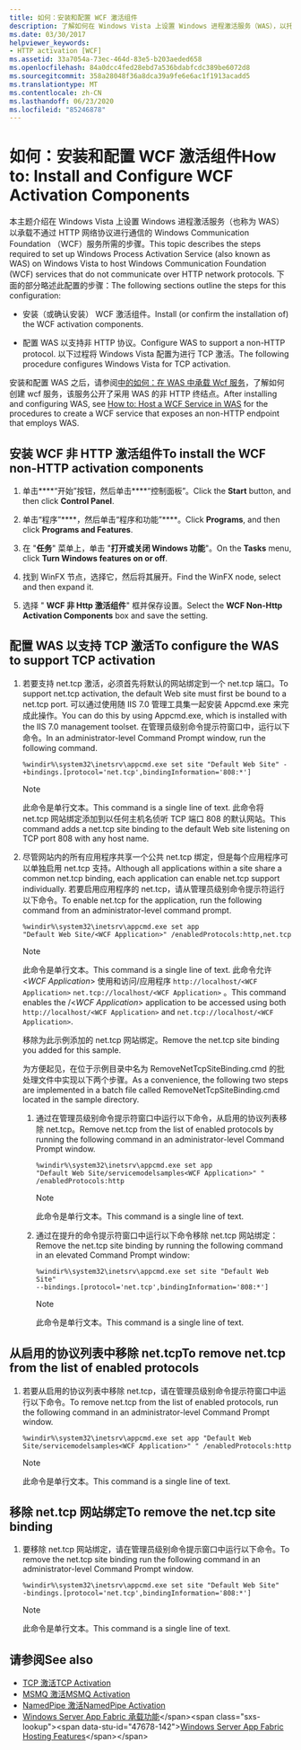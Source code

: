 ```yaml
---
title: 如何：安装和配置 WCF 激活组件
description: 了解如何在 Windows Vista 上设置 Windows 进程激活服务（WAS），以托管无法通过 HTTP 进行通信的 WCF 服务。
ms.date: 03/30/2017
helpviewer_keywords:
- HTTP activation [WCF]
ms.assetid: 33a7054a-73ec-464d-83e5-b203aeded658
ms.openlocfilehash: 84a0dcc4fed28ebd7a536bdabfcdc389be6072d8
ms.sourcegitcommit: 358a28048f36a8dca39a9fe6e6ac1f1913acadd5
ms.translationtype: MT
ms.contentlocale: zh-CN
ms.lasthandoff: 06/23/2020
ms.locfileid: "85246878"
---
```

# <a name="how-to-install-and-configure-wcf-activation-components"></a><span data-ttu-id="47678-103">如何：安装和配置 WCF 激活组件</span><span class="sxs-lookup"><span data-stu-id="47678-103">How to: Install and Configure WCF Activation Components</span></span>

<span data-ttu-id="47678-104">本主题介绍在 Windows Vista 上设置 Windows 进程激活服务（也称为 WAS）以承载不通过 HTTP 网络协议进行通信的 Windows Communication Foundation （WCF）服务所需的步骤。</span><span class="sxs-lookup"><span data-stu-id="47678-104">This topic describes the steps required to set up Windows Process Activation Service (also known as WAS) on Windows Vista to host Windows Communication Foundation (WCF) services that do not communicate over HTTP network protocols.</span></span> <span data-ttu-id="47678-105">下面的部分略述此配置的步骤：</span><span class="sxs-lookup"><span data-stu-id="47678-105">The following sections outline the steps for this configuration:</span></span>

- <span data-ttu-id="47678-106">安装（或确认安装） WCF 激活组件。</span><span class="sxs-lookup"><span data-stu-id="47678-106">Install (or confirm the installation of) the WCF activation components.</span></span>

- <span data-ttu-id="47678-107">配置 WAS 以支持非 HTTP 协议。</span><span class="sxs-lookup"><span data-stu-id="47678-107">Configure WAS to support a non-HTTP protocol.</span></span> <span data-ttu-id="47678-108">以下过程将 Windows Vista 配置为进行 TCP 激活。</span><span class="sxs-lookup"><span data-stu-id="47678-108">The following procedure configures Windows Vista for TCP activation.</span></span>

<span data-ttu-id="47678-109">安装和配置 WAS 之后，请参阅[中的如何：在 WAS 中承载 Wcf 服务](how-to-host-a-wcf-service-in-was.md)，了解如何创建 wcf 服务，该服务公开了采用 WAS 的非 HTTP 终结点。</span><span class="sxs-lookup"><span data-stu-id="47678-109">After installing and configuring WAS, see [How to: Host a WCF Service in WAS](how-to-host-a-wcf-service-in-was.md) for the procedures to create a WCF service that exposes an non-HTTP endpoint that employs WAS.</span></span>

## <a name="to-install-the-wcf-non-http-activation-components"></a><span data-ttu-id="47678-110">安装 WCF 非 HTTP 激活组件</span><span class="sxs-lookup"><span data-stu-id="47678-110">To install the WCF non-HTTP activation components</span></span>

1. <span data-ttu-id="47678-111">单击\*\*\*\*“开始”按钮，然后单击\*\*\*\*“控制面板”。</span><span class="sxs-lookup"><span data-stu-id="47678-111">Click the **Start** button, and then click **Control Panel**.</span></span>

2. <span data-ttu-id="47678-112">单击“程序”\*\*\*\*，然后单击“程序和功能”\*\*\*\*。</span><span class="sxs-lookup"><span data-stu-id="47678-112">Click **Programs**, and then click **Programs and Features**.</span></span>

3. <span data-ttu-id="47678-113">在 "**任务**" 菜单上，单击 "**打开或关闭 Windows 功能**"。</span><span class="sxs-lookup"><span data-stu-id="47678-113">On the **Tasks** menu, click **Turn Windows features on or off**.</span></span>

4. <span data-ttu-id="47678-114">找到 WinFX 节点，选择它，然后将其展开。</span><span class="sxs-lookup"><span data-stu-id="47678-114">Find the WinFX node, select and then expand it.</span></span>

5. <span data-ttu-id="47678-115">选择 " **WCF 非 Http 激活组件**" 框并保存设置。</span><span class="sxs-lookup"><span data-stu-id="47678-115">Select the **WCF Non-Http Activation Components** box and save the setting.</span></span>

## <a name="to-configure-the-was-to-support-tcp-activation"></a><span data-ttu-id="47678-116">配置 WAS 以支持 TCP 激活</span><span class="sxs-lookup"><span data-stu-id="47678-116">To configure the WAS to support TCP activation</span></span>

1. <span data-ttu-id="47678-117">若要支持 net.tcp 激活，必须首先将默认的网站绑定到一个 net.tcp 端口。</span><span class="sxs-lookup"><span data-stu-id="47678-117">To support net.tcp activation, the default Web site must first be bound to a net.tcp port.</span></span> <span data-ttu-id="47678-118">可以通过使用随 IIS 7.0 管理工具集一起安装 Appcmd.exe 来完成此操作。</span><span class="sxs-lookup"><span data-stu-id="47678-118">You can do this by using Appcmd.exe, which is installed with the IIS 7.0 management toolset.</span></span> <span data-ttu-id="47678-119">在管理员级别命令提示符窗口中，运行以下命令。</span><span class="sxs-lookup"><span data-stu-id="47678-119">In an administrator-level Command Prompt window, run the following command.</span></span>

    ```console
    %windir%\system32\inetsrv\appcmd.exe set site "Default Web Site" -+bindings.[protocol='net.tcp',bindingInformation='808:*']
    ```

    > [!NOTE]
    > <span data-ttu-id="47678-120">此命令是单行文本。</span><span class="sxs-lookup"><span data-stu-id="47678-120">This command is a single line of text.</span></span> <span data-ttu-id="47678-121">此命令将 net.tcp 网站绑定添加到以任何主机名侦听 TCP 端口 808 的默认网站。</span><span class="sxs-lookup"><span data-stu-id="47678-121">This command adds a net.tcp site binding to the default Web site listening on TCP port 808 with any host name.</span></span>

2. <span data-ttu-id="47678-122">尽管网站内的所有应用程序共享一个公共 net.tcp 绑定，但是每个应用程序可以单独启用 net.tcp 支持。</span><span class="sxs-lookup"><span data-stu-id="47678-122">Although all applications within a site share a common net.tcp binding, each application can enable net.tcp support individually.</span></span> <span data-ttu-id="47678-123">若要启用应用程序的 net.tcp，请从管理员级别命令提示符运行以下命令。</span><span class="sxs-lookup"><span data-stu-id="47678-123">To enable net.tcp for the application, run the following command from an administrator-level command prompt.</span></span>

    ```console
    %windir%\system32\inetsrv\appcmd.exe set app
    "Default Web Site/<WCF Application>" /enabledProtocols:http,net.tcp
    ```

    > [!NOTE]
    > <span data-ttu-id="47678-124">此命令是单行文本。</span><span class="sxs-lookup"><span data-stu-id="47678-124">This command is a single line of text.</span></span> <span data-ttu-id="47678-125">此命令允许 \<*WCF Application*> 使用和访问/应用程序 `http://localhost/<WCF Application>` `net.tcp://localhost/<WCF Application>` 。</span><span class="sxs-lookup"><span data-stu-id="47678-125">This command enables the /\<*WCF Application*> application to be accessed using both `http://localhost/<WCF Application>` and `net.tcp://localhost/<WCF Application>`.</span></span>

     <span data-ttu-id="47678-126">移除为此示例添加的 net.tcp 网站绑定。</span><span class="sxs-lookup"><span data-stu-id="47678-126">Remove the net.tcp site binding you added for this sample.</span></span>

     <span data-ttu-id="47678-127">为方便起见，在位于示例目录中名为 RemoveNetTcpSiteBinding.cmd 的批处理文件中实现以下两个步骤。</span><span class="sxs-lookup"><span data-stu-id="47678-127">As a convenience, the following two steps are implemented in a batch file called RemoveNetTcpSiteBinding.cmd located in the sample directory.</span></span>

    1. <span data-ttu-id="47678-128">通过在管理员级别命令提示符窗口中运行以下命令，从启用的协议列表移除 net.tcp。</span><span class="sxs-lookup"><span data-stu-id="47678-128">Remove net.tcp from the list of enabled protocols by running the following command in an administrator-level Command Prompt window.</span></span>

        ```console
        %windir%\system32\inetsrv\appcmd.exe set app
        "Default Web Site/servicemodelsamples<WCF Application>" " /enabledProtocols:http
        ```

        > [!NOTE]
        > <span data-ttu-id="47678-129">此命令是单行文本。</span><span class="sxs-lookup"><span data-stu-id="47678-129">This command is a single line of text.</span></span>

    2. <span data-ttu-id="47678-130">通过在提升的命令提示符窗口中运行以下命令移除 net.tcp 网站绑定：</span><span class="sxs-lookup"><span data-stu-id="47678-130">Remove the net.tcp site binding by running the following command in an elevated Command Prompt window:</span></span>

        ```console
        %windir%\system32\inetsrv\appcmd.exe set site "Default Web Site"
        --bindings.[protocol='net.tcp',bindingInformation='808:*']
        ```

        > [!NOTE]
        > <span data-ttu-id="47678-131">此命令是单行文本。</span><span class="sxs-lookup"><span data-stu-id="47678-131">This command is a single line of text.</span></span>

## <a name="to-remove-nettcp-from-the-list-of-enabled-protocols"></a><span data-ttu-id="47678-132">从启用的协议列表中移除 net.tcp</span><span class="sxs-lookup"><span data-stu-id="47678-132">To remove net.tcp from the list of enabled protocols</span></span>

1. <span data-ttu-id="47678-133">若要从启用的协议列表中移除 net.tcp，请在管理员级别命令提示符窗口中运行以下命令。</span><span class="sxs-lookup"><span data-stu-id="47678-133">To remove net.tcp from the list of enabled protocols, run the following command in an administrator-level Command Prompt window.</span></span>

    ```console
    %windir%\system32\inetsrv\appcmd.exe set app "Default Web Site/servicemodelsamples<WCF Application>" " /enabledProtocols:http
    ```

    > [!NOTE]
    > <span data-ttu-id="47678-134">此命令是单行文本。</span><span class="sxs-lookup"><span data-stu-id="47678-134">This command is a single line of text.</span></span>

## <a name="to-remove-the-nettcp-site-binding"></a><span data-ttu-id="47678-135">移除 net.tcp 网站绑定</span><span class="sxs-lookup"><span data-stu-id="47678-135">To remove the net.tcp site binding</span></span>

1. <span data-ttu-id="47678-136">要移除 net.tcp 网站绑定，请在管理员级别命令提示窗口中运行以下命令。</span><span class="sxs-lookup"><span data-stu-id="47678-136">To remove the net.tcp site binding run the following command in an administrator-level Command Prompt window.</span></span>

    ```console
    %windir%\system32\inetsrv\appcmd.exe set site "Default Web Site"
    -bindings.[protocol='net.tcp',bindingInformation='808:*']
    ```

    > [!NOTE]
    > <span data-ttu-id="47678-137">此命令是单行文本。</span><span class="sxs-lookup"><span data-stu-id="47678-137">This command is a single line of text.</span></span>

## <a name="see-also"></a><span data-ttu-id="47678-138">请参阅</span><span class="sxs-lookup"><span data-stu-id="47678-138">See also</span></span>

- [<span data-ttu-id="47678-139">TCP 激活</span><span class="sxs-lookup"><span data-stu-id="47678-139">TCP Activation</span></span>](../samples/tcp-activation.md)
- [<span data-ttu-id="47678-140">MSMQ 激活</span><span class="sxs-lookup"><span data-stu-id="47678-140">MSMQ Activation</span></span>](../samples/msmq-activation.md)
- [<span data-ttu-id="47678-141">NamedPipe 激活</span><span class="sxs-lookup"><span data-stu-id="47678-141">NamedPipe Activation</span></span>](../samples/namedpipe-activation.md)
- <span data-ttu-id="47678-142">[Windows Server App Fabric 承载功能](https://docs.microsoft.com/previous-versions/appfabric/ee677189(v=azure.10))</span><span class="sxs-lookup"><span data-stu-id="47678-142">[Windows Server App Fabric Hosting Features](https://docs.microsoft.com/previous-versions/appfabric/ee677189(v=azure.10))</span></span>
